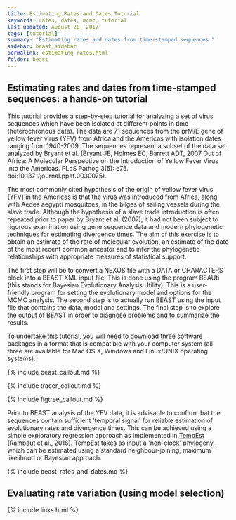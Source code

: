 ```yaml
---
title: Estimating Rates and Dates Tutorial
keywords: rates, dates, mcmc, tutorial
last_updated: August 20, 2017
tags: [tutorial]
summary: "Estimating rates and dates from time-stamped sequences."
sidebar: beast_sidebar
permalink: estimating_rates.html
folder: beast
---
```


## Estimating rates and dates from time-stamped sequences: a hands-on tutorial

This tutorial provides a step-by-step tutorial for analyzing a set of virus sequences which have been isolated at different points in time (heterochronous data). 
The data are 71 sequences from the prM/E gene of yellow fever virus (YFV) from Africa and the Americas with isolation dates ranging from 1940-2009. 
The sequences represent a subset of the data set analyzed by Bryant et al. (Bryant JE, Holmes EC, Barrett ADT, 2007 Out of Africa: A Molecular Perspective on the Introduction of Yellow Fever Virus into the Americas. PLoS Pathog 3(5): e75. doi:10.1371/journal.ppat.0030075).

The most commonly cited hypothesis of the origin of yellow fever virus (YFV) in the Americas is that the virus was introduced from Africa, along with Aedes aegypti mosquitoes, in the bilges of sailing vessels during the slave trade. 
Although the hypothesis of a slave trade introduction is often repeated prior to paper by Bryant et al. (2007), it had not been subject to rigorous examination using gene sequence data and modern phylogenetic techniques for estimating divergence times. 
The aim of this exercise is to obtain an estimate of the rate of molecular evolution, an estimate of the date of the most recent common ancestor and to infer the phylogenetic relationships with appropriate measures of statistical support.

The first step will be to convert a NEXUS file with a DATA or CHARACTERS block into a BEAST XML input file. 
This is done using the program BEAUti (this stands for Bayesian Evolutionary Analysis Utility). 
This is a user-friendly program for setting the evolutionary model and options for the MCMC analysis. 
The second step is to actually run BEAST using the input file that contains the data, model and settings. 
The final step is to explore the output of BEAST in order to diagnose problems and to summarize the results.

To undertake this tutorial, you will need to download three software packages in a format that is compatible with your computer system (all three are available for Mac OS X, Windows and Linux/UNIX operating systems):

{% include beast_callout.md %}

{% include tracer_callout.md %}

{% include figtree_callout.md %}

Prior to BEAST analysis of the YFV data, it is advisable to confirm that the sequences contain sufficient 'temporal signal' for reliable estimation of evolutionary rates and divergence times. 
This can be achieved using a simple exploratory regression approach as implemented in [TempEst](http://tree.bio.ed.ac.uk/software/tempest/) (Rambaut et al., 2016). 
TempEst takes as input a 'non-clock' phylogeny, which can be estimated using a standard neighbour-joining, maximum likelihood or Bayesian approach.

{% include beast_rates_and_dates.md %}

## Evaluating rate variation (using model selection)




{% include links.html %}